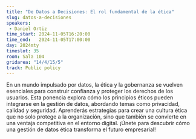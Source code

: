 ```yaml
---
title: "De Datos a Decisiones: El rol fundamental de la ética"
slug: datos-a-decisiones
speakers:
 - Daniel Ortiz
time_start: 2024-11-05T16:20:00
time_end:   2024-11-05T17:00:00
day: 2024mty
timeslot: 35
room: Sala 104
gridarea: "14/4/15/5"
track: Public policy
---
```


En un mundo impulsado por datos, la ética y la gobernanza se vuelven esenciales para construir confianza y proteger los derechos de los usuarios. Esta ponencia explora cómo los principios éticos pueden integrarse en la gestión de datos, abordando temas como privacidad, calidad y seguridad. Aprenderás estrategias para crear una cultura ética que no solo protege a la organización, sino que también se convierte en una ventaja competitiva en el entorno digital. ¡Únete para descubrir cómo una gestión de datos ética transforma el futuro empresarial!

